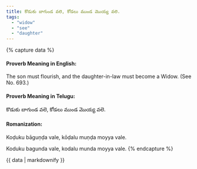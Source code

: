 ```yaml
---
title: కొడుకు బాగుండ వలె, కోడలు ముండ మొయ్య వలె.
tags:
  - "widow"
  - "see"
  - "daughter"
---
```


{% capture data %}
#### Proverb Meaning in English:
The son must flourish, and the daughter-in-law must become a Widow.
(See No. 693.)

#### Proverb Meaning in Telugu:
కొడుకు బాగుండ వలె, కోడలు ముండ మొయ్య వలె.

#### Romanization:
Koḍuku bāguṇḍa vale, kōḍalu muṇḍa moyya vale.

Koduku bagunda vale, kodalu munda moyya vale.
{% endcapture %}

{{ data | markdownify }}

